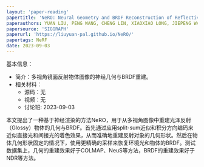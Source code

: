 ```yaml
---
layout: 'paper-reading'
papertitle: 'NeRO: Neural Geometry and BRDF Reconstruction of Reflective Objects from Multiview Images'
paperauthors: YUAN LIU, PENG WANG, CHENG LIN, XIAOXIAO LONG, JIEPENG WANG, LINGJIE LIU, TAKU KOMURA, WENPING WANG
papersource: 'SIGGRAPH'
paperurl: 'https://liuyuan-pal.github.io/NeRO/'
papertags: NeRF
date: 2023-09-03
---
```


基本信息：
- 简介：多视角镜面反射物体图像的神经几何与BRDF重建。
- 相关材料：
  - 源码：无
  - 视频：无
  - 讨论班: 2023-09-03
 
本文提出了一种基于神经渲染的方法NeRO，用于从多视角图像中重建光泽反射（Glossy）物体的几何与BRDF。首先通过应用split-sum近似和积分方向编码来近似直接光和间接光的着色效果，从而准确地重建反射对象的几何形状。然后在物体几何形状固定的情况下，使用更精确的采样来恢复环境光和物体的BRDF。测试数据集上，几何的重建效果好于COLMAP、NeuS等方法，BRDF的重建效果好于NDR等方法。